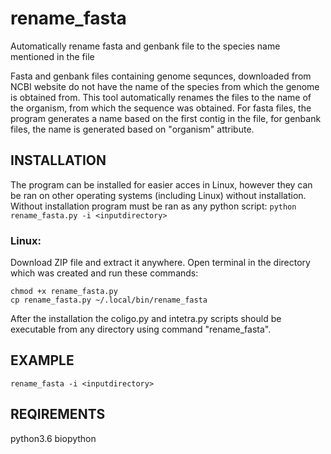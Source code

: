 # rename_fasta
Automatically rename fasta and genbank file to the species name mentioned in the file

Fasta and genbank files containing genome sequnces, downloaded from NCBI website do not have the name of the species from which the genome is obtained from. This tool automatically renames the files to the name of the organism, from which the sequence was obtained. For fasta files, the program generates a name based on the first contig in the file, for genbank files, the name is generated based on "organism" attribute.

## INSTALLATION
The program can be installed for easier acces in Linux, however they can be ran on other operating systems (including Linux) without installation. Without installation program must be ran as any python script: `python rename_fasta.py -i <inputdirectory>`

### Linux:
Download ZIP file and extract it anywhere. Open terminal in the directory which was created and run these commands:
```
chmod +x rename_fasta.py
cp rename_fasta.py ~/.local/bin/rename_fasta
```

After the installation the coligo.py and intetra.py scripts should be executable from any directory using command "rename_fasta".

## EXAMPLE
`rename_fasta -i <inputdirectory>`

## REQIREMENTS
  python3.6
  biopython

